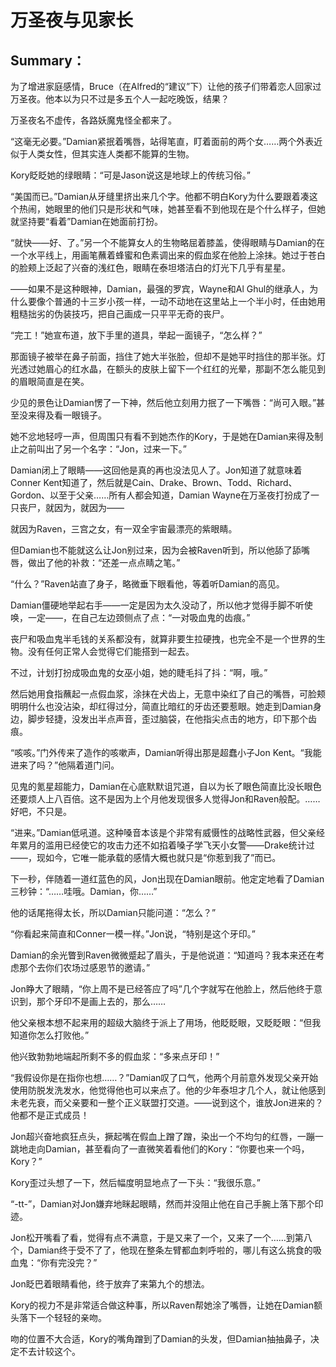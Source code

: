 # 万圣夜与见家长

## Summary：

为了增进家庭感情，Bruce（在Alfred的“建议”下）让他的孩子们带着恋人回家过万圣夜。他本以为只不过是多五个人一起吃晚饭，结果？

万圣夜名不虚传，各路妖魔鬼怪全都来了。



“这毫无必要。”Damian紧抿着嘴唇，站得笔直，盯着面前的两个女……两个外表近似于人类女性，但其实连人类都不能算的生物。

Kory眨眨她的绿眼睛：“可是Jason说这是地球上的传统习俗。”

“美国而已。”Damian从牙缝里挤出来几个字。他都不明白Kory为什么要跟着凑这个热闹，她眼里的他们只是形状和气味，她甚至看不到他现在是个什么样子，但她就坚持要“看着”Damian在她面前打扮。

“就快——好、了。”另一个不能算女人的生物略屈着膝盖，使得眼睛与Damian的在一个水平线上，用画笔蘸着蜂蜜和色素调出来的假血浆在他脸上涂抹。她过于苍白的脸颊上泛起了兴奋的浅红色，眼睛在泰坦塔洁白的灯光下几乎有星星。

——如果不是这种眼神，Damian，最强的罗宾，Wayne和Al Ghul的继承人，为什么要像个普通的十三岁小孩一样，一动不动地在这里站上一个半小时，任由她用粗糙拙劣的伪装技巧，把自己画成一只平平无奇的丧尸。

“完工！”她宣布道，放下手里的道具，举起一面镜子，“怎么样？”

那面镜子被举在鼻子前面，挡住了她大半张脸，但却不是她平时挡住的那半张。灯光透过她眉心的红水晶，在额头的皮肤上留下一个红红的光晕，那副不怎么能见到的眉眼简直是在笑。

少见的景色让Damian愣了一下神，然后他立刻用力抿了一下嘴唇：“尚可入眼。”甚至没来得及看一眼镜子。

她不忿地轻哼一声，但周围只有看不到她杰作的Kory，于是她在Damian来得及制止之前叫出了另一个名字：“Jon，过来一下。”

Damian闭上了眼睛——这回他是真的再也没法见人了。Jon知道了就意味着Conner Kent知道了，然后就是Cain、Drake、Brown、Todd、Richard、Gordon、以至于父亲……所有人都会知道，Damian Wayne在万圣夜打扮成了一只丧尸，就因为，就因为——

就因为Raven，三宫之女，有一双全宇宙最漂亮的紫眼睛。



但Damian也不能就这么让Jon别过来，因为会被Raven听到，所以他舔了舔嘴唇，做出了他的补救：“还差一点点睛之笔。”

“什么？”Raven站直了身子，略微垂下眼看他，等着听Damian的高见。

Damian僵硬地举起右手——一定是因为太久没动了，所以他才觉得手脚不听使唤，一定——，在自己左边颈侧点了点：“一对吸血鬼的齿痕。”

丧尸和吸血鬼半毛钱的关系都没有，就算非要生拉硬拽，也完全不是一个世界的生物。没有任何正常人会觉得它们能搭到一起去。

不过，计划打扮成吸血鬼的女巫小姐，她的睫毛抖了抖：“啊，哦。”

然后她用食指蘸起一点假血浆，涂抹在犬齿上，无意中染红了自己的嘴唇，可脸颊明明什么也没沾染，却红得过分，简直比暗红的牙齿还要惹眼。她走到Damian身边，脚步轻捷，没发出半点声音，歪过脑袋，在他指尖点击的地方，印下那个齿痕。



“咳咳。”门外传来了造作的咳嗽声，Damian听得出那是超蠢小子Jon Kent。“我能进来了吗？”他隔着道门问。

见鬼的氪星超能力，Damian在心底默默诅咒道，自以为长了眼色简直比没长眼色还要烦人上八百倍。这不是因为上个月他发现很多人觉得Jon和Raven般配。……好吧，不只是。

“进来。”Damian低吼道。这种嗓音本该是个非常有威慑性的战略性武器，但父亲经年累月的滥用已经使它的攻击力还不如掐着嗓子学飞天小女警——Drake统计过——，现如今，它唯一能承载的感情大概也就只是“你惹到我了”而已。

下一秒，伴随着一道红蓝色的风，Jon出现在Damian眼前。他定定地看了Damian三秒钟：“……哇哦。Damian，你……”

他的话尾拖得太长，所以Damian只能问道：“怎么？”

“你看起来简直和Conner一模一样。”Jon说，“特别是这个牙印。”

Damian的余光瞥到Raven微微蹙起了眉头，于是他说道：“知道吗？我本来还在考虑那个去你们农场过感恩节的邀请。”

Jon睁大了眼睛，“你上周不是已经答应了吗”几个字就写在他脸上，然后他终于意识到，那个牙印不是画上去的，那么……

他父亲根本想不起来用的超级大脑终于派上了用场，他眨眨眼，又眨眨眼：“但我知道你怎么打败他。”

他兴致勃勃地端起所剩不多的假血浆：“多来点牙印！”

“我假设你是在指你也想……？”Damian叹了口气，他两个月前意外发现父亲开始使用防脱发洗发水，他觉得他也可以来点了。他的少年泰坦才几个人，就让他感到未老先衰，而父亲要和一整个正义联盟打交道。——说到这个，谁放Jon进来的？他都不是正式成员！

Jon超兴奋地疯狂点头，撅起嘴在假血上蹭了蹭，染出一个不均匀的红唇，一蹦一跳地走向Damian，甚至看向了一直微笑着看他们的Kory：“你要也来一个吗，Kory？”

Kory歪过头想了一下，然后幅度明显地点了一下头：“我很乐意。”

“-tt-”，Damian对Jon嫌弃地眯起眼睛，然而并没阻止他在自己手腕上落下那个印迹。

Jon松开嘴看了看，觉得有点不满意，于是又来了一个，又来了一个……到第八个，Damian终于受不了了，他现在整条左臂都血刺呼啦的，哪儿有这么挑食的吸血鬼：“你有完没完？”

Jon眨巴着眼睛看他，终于放弃了来第九个的想法。

Kory的视力不是非常适合做这种事，所以Raven帮她涂了嘴唇，让她在Damian额头落下一个轻轻的亲吻。

吻的位置不大合适，Kory的嘴角蹭到了Damian的头发，但Damian抽抽鼻子，决定不去计较这个。
